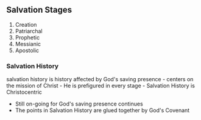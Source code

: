 ## Salvation Stages
1. Creation
2. Patriarchal
3. Prophetic
4. Messianic
5. Apostolic

### Salvation History
salvation history is history affected by God's saving presence
	- centers on the mission of Christ - He is prefigured in every stage
	- Salvation History is Christocentric
- Still on-going for God's saving presence continues
- The points in Salvation History are glued together by God's Covenant